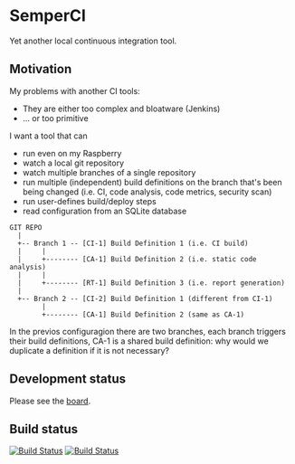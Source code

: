 # SemperCI
Yet another local continuous integration tool.

## Motivation

My problems with another CI tools:
* They are either too complex and bloatware (Jenkins)
* ... or too primitive

I want a tool that can

* run even on my Raspberry
* watch a local git repository
* watch multiple branches of a single repository
* run multiple (independent) build definitions on the branch that's been being changed (i.e. CI, code analysis, code metrics, security scan)
* run user-defines build/deploy steps
* read configuration from an SQLite database

```
GIT REPO
  |
  +-- Branch 1 -- [CI-1] Build Definition 1 (i.e. CI build)
  |     |
  |     +-------- [CA-1] Build Definition 2 (i.e. static code analysis)
  |     |
  |     +-------- [RT-1] Build Definition 3 (i.e. report generation)
  |
  +-- Branch 2 -- [CI-2] Build Definition 1 (different from CI-1)
        |
        +-------- [CA-1] Build Definition 2 (same as CA-1)
```

In the previos configuragion there are two branches, each branch triggers their build definitions, CA-1 is a shared build definition: why would we duplicate a definition if it is not necessary?

## Development status

Please see the [board](https://github.com/fuszenecker/SemperCI/projects/1).

## Build status

[![Build Status](https://travis-ci.org/fuszenecker/SemperCI.svg?branch=master)](https://travis-ci.org/fuszenecker/SemperCI)
[![Build Status](https://travis-ci.org/fuszenecker/SemperCI.svg?branch=stable)](https://travis-ci.org/fuszenecker/SemperCI)
